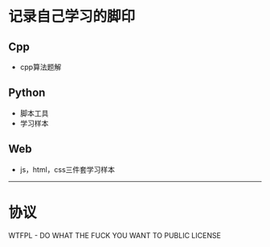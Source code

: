 # 记录自己学习的脚印
## Cpp
- cpp算法题解

## Python
- 脚本工具
- 学习样本

## Web
- js，html，css三件套学习样本


---
# 协议
WTFPL - DO WHAT THE FUCK YOU WANT TO PUBLIC LICENSE